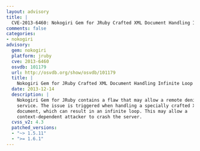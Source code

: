 ```yaml
---
layout: advisory
title: |
  CVE-2013-6460: Nokogiri Gem for JRuby Crafted XML Document Handling Infinite Loop Remote DoS
comments: false
categories:
- nokogiri
advisory:
  gem: nokogiri
  platform: jruby
  cve: 2013-6460
  osvdb: 101179
  url: http://osvdb.org/show/osvdb/101179
  title: |
    Nokogiri Gem for JRuby Crafted XML Document Handling Infinite Loop Remote DoS
  date: 2013-12-14
  description: |
    Nokogiri Gem for JRuby contains a flaw that may allow a remote denial of
    service. The issue is triggered when handling a specially crafted XML
    document, which can result in an infinite loop. This may allow a
    context-dependent attacker to crash the server.
  cvss_v2: 4.3
  patched_versions:
  - "~> 1.5.11"
  - ">= 1.6.1"
---
```

